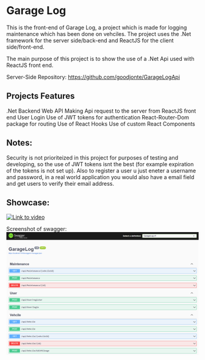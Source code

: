 # Garage Log

This is the front-end of Garage Log, a project which is made for logging maintenance which has been done on vehciles.
The project uses the .Net framework for the server side/back-end and ReactJS for the client side/front-end.

The main purpose of this project is to show the use of a .Net Api used with ReactJS front end.

Server-Side Repository: https://github.com/goodjonte/GarageLogApi

## Projects Features

.Net Backend Web API
Making Api request to the server from ReactJS front end
User Login
Use of JWT tokens for authentication
React-Router-Dom package for routing
Use of React Hooks
Use of custom React Components

## Notes:

Security is not prioriteized in this project for purposes of testing and developing, so the use of JWT tokens isnt the best (for example expiration of the tokens is not set up).
Also to register a user u just eneter a username and password, in a real world application you would also have a email field and get users to verify their email address.

## Showcase:
[![Link to video](https://img.youtube.com/vi/GESD1qt2-FA/0.jpg)](https://www.youtube.com/watch?v=GESD1qt2-FA)

Screenshot of swagger:
![image of swagger](https://raw.githubusercontent.com/goodjonte/GarageLogClient/master/asd.PNG)
